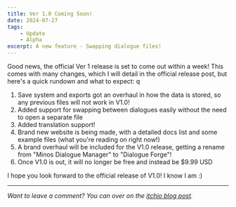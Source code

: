 ```yaml
---
title: Ver 1.0 Coming Soon!
date: 2024-07-27
tags:
    - Update
    - Alpha
excerpt: A new feature - Swapping dialogue files! 
---
```


Good news, the official Ver 1 release is set to come out within a week! This comes with many changes, which I will detail in the official release post, but here's a quick rundown and what to expect:
q
1. Save system and exports got an overhaul in how the data is stored, so any previous files will  not work in V1.0!
2. Added support for swapping between dialogues easily without the need to open a separate file
3. Added translation support!
4. Brand new website is being made, with a detailed docs list and some example files (what you're reading on right now!)
5. A brand overhaul will be included for the V1.0 release, getting a rename from "Minos Dialogue Manager" to "Dialogue Forge"!
6. Once V1.0 is out, it will no longer be free and instead be $9.99 USD

I hope you look forward to the official release of V1.0! I know I am :)

---

*Want to leave a comment? You can over on the [itchio blog post](https://minoqi.itch.io/minos-dialogue-manager/devlog/767762/easily-swap-between-dialogue-files).*